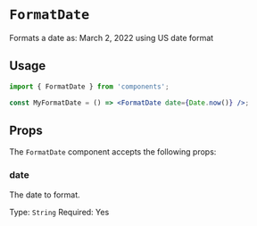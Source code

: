 # `FormatDate`

Formats a date as: March 2, 2022 using US date format

## Usage

```jsx
import { FormatDate } from 'components';

const MyFormatDate = () => <FormatDate date={Date.now()} />;
```

## Props

The `FormatDate` component accepts the following props:

### date

The date to format.

Type: `String`
Required: Yes
